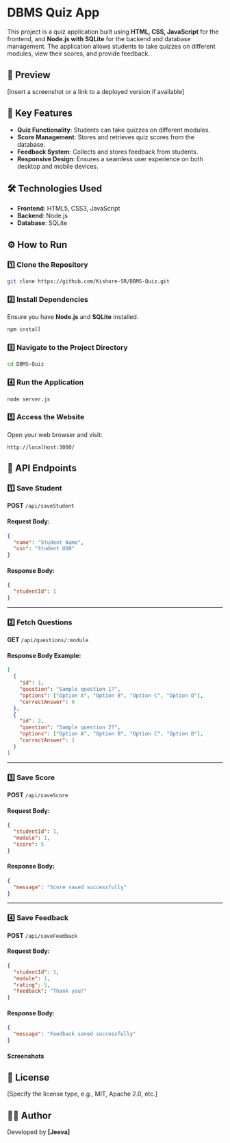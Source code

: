 # DBMS Quiz App

This project is a quiz application built using **HTML, CSS, JavaScript** for the frontend, and **Node.js with SQLite** for the backend and database management. The application allows students to take quizzes on different modules, view their scores, and provide feedback.

## 🚀 Preview
[Insert a screenshot or a link to a deployed version if available]

## 📌 Key Features
- **Quiz Functionality**: Students can take quizzes on different modules.
- **Score Management**: Stores and retrieves quiz scores from the database.
- **Feedback System**: Collects and stores feedback from students.
- **Responsive Design**: Ensures a seamless user experience on both desktop and mobile devices.

## 🛠 Technologies Used
- **Frontend**: HTML5, CSS3, JavaScript
- **Backend**: Node.js
- **Database**: SQLite

## ⚙ How to Run

### 1️⃣ Clone the Repository
```bash
git clone https://github.com/Kishore-SR/DBMS-Quiz.git
```

### 2️⃣ Install Dependencies
Ensure you have **Node.js** and **SQLite** installed.
```bash
npm install
```

### 3️⃣ Navigate to the Project Directory
```bash
cd DBMS-Quiz
```

### 4️⃣ Run the Application
```bash
node server.js
```

### 5️⃣ Access the Website
Open your web browser and visit:
```
http://localhost:3000/
```

## 📡 API Endpoints

### 1️⃣ Save Student
**POST** `/api/saveStudent`

#### Request Body:
```json
{
  "name": "Student Name",
  "usn": "Student USN"
}
```
#### Response Body:
```json
{
  "studentId": 1
}
```

---

### 2️⃣ Fetch Questions
**GET** `/api/questions/:module`

#### Response Body Example:
```json
[
  {
    "id": 1,
    "question": "Sample question 1?",
    "options": ["Option A", "Option B", "Option C", "Option D"],
    "correctAnswer": 0
  },
  {
    "id": 2,
    "question": "Sample question 2?",
    "options": ["Option A", "Option B", "Option C", "Option D"],
    "correctAnswer": 1
  }
]
```

---

### 3️⃣ Save Score
**POST** `/api/saveScore`

#### Request Body:
```json
{
  "studentId": 1,
  "module": 1,
  "score": 5
}
```
#### Response Body:
```json
{
  "message": "Score saved successfully"
}
```

---

### 4️⃣ Save Feedback
**POST** `/api/saveFeedback`

#### Request Body:
```json
{
  "studentId": 1,
  "module": 1,
  "rating": 5,
  "feedback": "Thank you!"
}
```
#### Response Body:
```json
{
  "message": "Feedback saved successfully"
}
```
#### Screenshots

## 📜 License
[Specify the license type, e.g., MIT, Apache 2.0, etc.]

## 👨‍💻 Author
Developed by **[Jeeva]**


